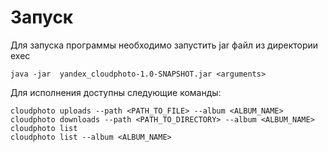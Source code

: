# Запуск
Для запуска программы необходимо запустить jar файл из директории exec

```
java -jar  yandex_cloudphoto-1.0-SNAPSHOT.jar <arguments>
```

Для исполнения доступны следующие команды:
```
cloudphoto uploads --path <PATH_TO_FILE> --album <ALBUM_NAME>
cloudphoto downloads --path <PATH_TO_DIRECTORY> --album <ALBUM_NAME>
cloudphoto list
cloudphoto list --album <ALBUM_NAME>
```
